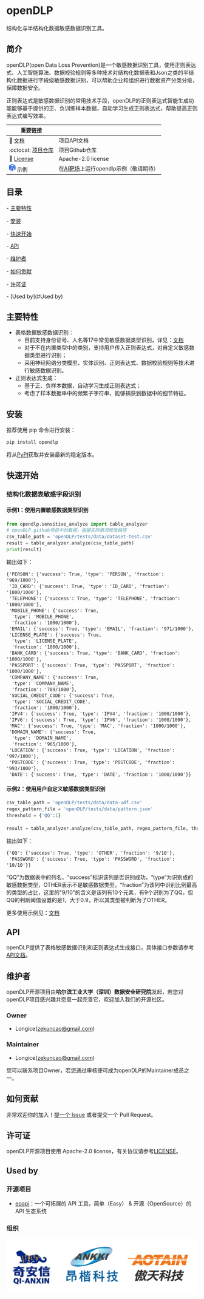 # openDLP

结构化与半结构化数据敏感数据识别工具。



## 简介

openDLP(open Data Loss Prevention)是一个敏感数据识别工具，使用正则表达式、人工智能算法、数据校验规则等多种技术对结构化数据表和Json之类的半结构化数据进行字段级敏感数据识别，可以帮助企业和组织进行数据资产分类分级，保障数据安全。

正则表达式是敏感数据识别的常用技术手段，openDLP的正则表达式智能生成功能能够基于提供的正、负训练样本数据，自动学习生成正则表达式，帮助提高正则表达式编写效率。

| 重要链接                                                     |                                                              |
| ------------------------------------------------------------ | ------------------------------------------------------------ |
| :book:  [文档](https://opendlp.readthedocs.io)               | 项目API文档                                                  |
| :octocat:  [项目仓库](https://github.com/hitsz-ids/openDLP)  | 项目Github仓库                                               |
| :scroll: [License](https://github.com/hitsz-ids/openDLP/blob/main/LICENSE) | Apache-2.0 license                                           |
| <img src="docs/imgs/AI靶场logo.png" style="zoom:100%;" /> 示例 | 在[AI靶场](https://datai.pcl.ac.cn/)上运行opendlp示例（敬请期待） |

[文档]: https://opendlp.readthedocs.io
[项目仓库]: https://github.com/hitsz-ids/openDLP
[License]: https://github.com/hitsz-ids/openDLP/blob/main/LICENSE
[AI靶场]: https://datai.pcl.ac.cn/



## 目录

\- [主要特性](#主要特性)

\- [安装](#安装)

\- [快速开始](#快速开始)

\- [API](#API)

\- [维护者](#维护者)

\- [如何贡献](#如何贡献)

\- [许可证](#许可证)

\- [Used by](#Used by)



## 主要特性

+ 表格数据敏感数据识别：
  + 目前支持身份证号、人名等17中常见敏感数据类型识别，详见：[文档](https://opendlp.readthedocs.io)
  + 对于不在内置类型中的类别，支持用户传入正则表达式，对自定义敏感数据类型进行识别；
  + 采用神经网络分类模型、实体识别、正则表达式、数据校验规则等技术进行敏感数据识别。
+ 正则表达式生成：
  + 基于正、负样本数据，自动学习生成正则表达式；
  + 考虑了样本数据串中的频繁子字符串，能够捕获到数据中的细节特征。



## 安装

推荐使用 pip 命令进行安装：

```bash
pip install opendlp
```

将从[PyPI](https://pypi.org/)获取并安装最新的稳定版本。



## 快速开始

### 结构化数据表敏感字段识别

#### 示例1：使用内置敏感数据类型识别

```python
from opendlp.sensitive_analyze import table_analyzer
# openDLP github项目中的数据，根据实际情况修改路径
csv_table_path = 'openDLP/tests/data/dataset-test.csv'   
result = table_analyzer.analyze(csv_table_path)
print(result)
```

输出如下：

```
{'PERSON': {'success': True, 'type': 'PERSON', 'fraction': '969/1000'},
 'ID_CARD': {'success': True, 'type': 'ID_CARD', 'fraction': '1000/1000'},
 'TELEPHONE': {'success': True, 'type': 'TELEPHONE', 'fraction': '1000/1000'},
 'MOBILE_PHONE': {'success': True,
  'type': 'MOBILE_PHONE',
  'fraction': '1000/1000'},
 'EMAIL': {'success': True, 'type': 'EMAIL', 'fraction': '971/1000'},
 'LICENSE_PLATE': {'success': True,
  'type': 'LICENSE_PLATE',
  'fraction': '1000/1000'},
 'BANK_CARD': {'success': True, 'type': 'BANK_CARD', 'fraction': '1000/1000'},
 'PASSPORT': {'success': True, 'type': 'PASSPORT', 'fraction': '1000/1000'},
 'COMPANY_NAME': {'success': True,
  'type': 'COMPANY_NAME',
  'fraction': '789/1000'},
 'SOCIAL_CREDIT_CODE': {'success': True,
  'type': 'SOCIAL_CREDIT_CODE',
  'fraction': '1000/1000'},
 'IPV4': {'success': True, 'type': 'IPV4', 'fraction': '1000/1000'},
 'IPV6': {'success': True, 'type': 'IPV6', 'fraction': '1000/1000'},
 'MAC': {'success': True, 'type': 'MAC', 'fraction': '1000/1000'},
 'DOMAIN_NAME': {'success': True,
  'type': 'DOMAIN_NAME',
  'fraction': '965/1000'},
 'LOCATION': {'success': True, 'type': 'LOCATION', 'fraction': '997/1000'},
 'POSTCODE': {'success': True, 'type': 'POSTCODE', 'fraction': '993/1000'},
 'DATE': {'success': True, 'type': 'DATE', 'fraction': '1000/1000'}}
```

#### 示例2：使用用户自定义敏感数据类型识别

```python
csv_table_path = 'openDLP/tests/data/data-udf.csv'
regex_pattern_file = 'openDLP/tests/data/pattern.json'
threshold = {'QQ':1}

result = table_analyzer.analyze(csv_table_path, regex_pattern_file, threshold)
```

输出如下：

```
{'QQ': {'success': True, 'type': 'OTHER', 'fraction': '9/10'},
 'PASSWORD': {'success': True, 'type': 'PASSWORD', 'fraction': '10/10'}}
```

“QQ”为数据表中的列名，“success”标识该列是否识别成功，“type”为识别成的敏感数据类型，OTHER表示不是敏感数据类型，“fraction”为该列中识别比例最高的类型的占比，这里的"9/10"的含义是该列有10个元素，有9个识别为了QQ，但QQ的判断阈值设置的是1，大于0.9，所以其类型被判断为了OTHER。

更多使用示例见：[文档](https://opendlp.readthedocs.io/en/latest/README.html)



## API

openDLP提供了表格敏感数据识别和正则表达式生成接口，具体接口参数请参考 [API文档](https://opendlp.readthedocs.io/en/latest/api/index.html)。



## 维护者

openDLP开源项目由**哈尔滨工业大学（深圳）数据安全研究院**发起，若您对openDLP项目感兴趣并愿意一起完善它，欢迎加入我们的开源社区。

### Owner

+ Longice(zekuncao@gmail.com) 

### Maintainer

+ Longice(zekuncao@gmail.com) 

您可以联系项目Owner，若您通过审核便可成为openDLP的Maintainer成员之一。



## 如何贡献

非常欢迎你的加入！[提一个 Issue](https://github.com/hitsz-ids/openDLP/issues/new) 或者提交一个 Pull Request。



## 许可证

openDLP开源项目使用 Apache-2.0 license，有关协议请参考[LICENSE](https://github.com/hitsz-ids/openDLP/blob/main/LICENSE)。



## Used by

### 开源项目

+ [eoapi](https://github.com/eolinker/eoapi)：一个可拓展的 API 工具，简单（Easy） & 开源（OpenSource）的 API 生态系统



### 组织

<img src="docs/imgs/组织.png" alt="组织" style="zoom:50%;" />

